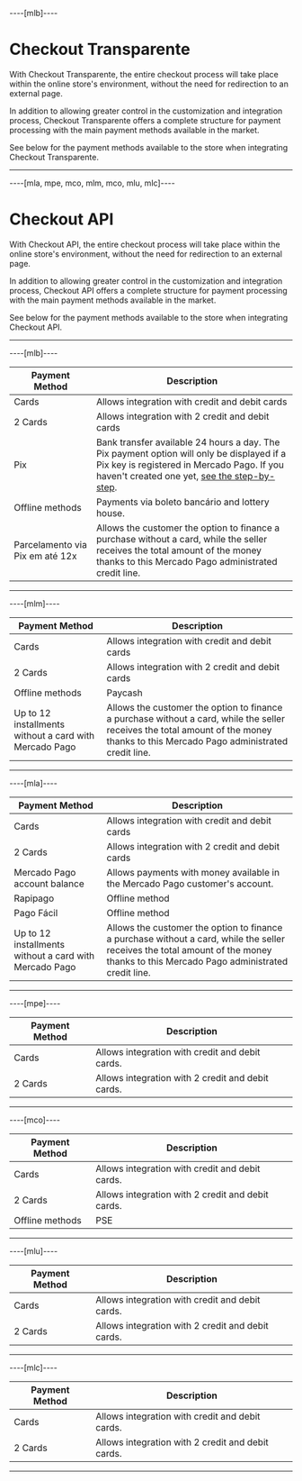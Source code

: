 ----[mlb]----
# Checkout Transparente

With Checkout Transparente, the entire checkout process will take place within the online store's environment, without the need for redirection to an external page.

In addition to allowing greater control in the customization and integration process, Checkout Transparente offers a complete structure for payment processing with the main payment methods available in the market.

See below for the payment methods available to the store when integrating Checkout Transparente.

------------

----[mla, mpe, mco, mlm, mco, mlu, mlc]----
# Checkout API
With Checkout API, the entire checkout process will take place within the online store's environment, without the need for redirection to an external page.

In addition to allowing greater control in the customization and integration process, Checkout API offers a complete structure for payment processing with the main payment methods available in the market.

See below for the payment methods available to the store when integrating Checkout API.

------------
----[mlb]----

| Payment Method | Description |
|---|---|
| Cards | Allows integration with credit and debit cards |
| 2 Cards | Allows integration with 2 credit and debit cards |
| Pix | Bank transfer available 24 hours a day. The Pix payment option will only be displayed if a Pix key is registered in Mercado Pago. If you haven't created one yet, [see the step-by-step](https://www.youtube.com/watch?v=60tApKYVnkA). |
| Offline methods | Payments via boleto bancário and lottery house. |
| Parcelamento via Pix em até 12x | Allows the customer the option to finance a purchase without a card, while the seller receives the total amount of the money thanks to this Mercado Pago administrated credit line. |

------------

----[mlm]----

| Payment Method | Description |
|---|---|
| Cards | Allows integration with credit and debit cards |
| 2 Cards | Allows integration with 2 credit and debit cards |
| Offline methods | Paycash |
| Up to 12 installments without a card with Mercado Pago | Allows the customer the option to finance a purchase without a card, while the seller receives the total amount of the money thanks to this Mercado Pago administrated credit line. |

------------

----[mla]----

| Payment Method | Description |
|---|---|
| Cards | Allows integration with credit and debit cards |
| 2 Cards | Allows integration with 2 credit and debit cards |
| Mercado Pago account balance | Allows payments with money available in the Mercado Pago customer's account. |
| Rapipago | Offline method |
| Pago Fácil | Offline method |
| Up to 12 installments without a card with Mercado Pago | Allows the customer the option to finance a purchase without a card, while the seller receives the total amount of the money thanks to this Mercado Pago administrated credit line. |

------------

----[mpe]----

| Payment Method | Description |
| --- | --- |
| Cards | Allows integration with credit and debit cards. |
| 2 Cards | Allows integration with 2 credit and debit cards. |

------------

----[mco]----

| Payment Method | Description |
| --- | --- |
| Cards | Allows integration with credit and debit cards. |
| 2 Cards | Allows integration with 2 credit and debit cards. |
| Offline methods | PSE |

------------

----[mlu]----

| Payment Method | Description |
| --- | --- |
| Cards | Allows integration with credit and debit cards. |
| 2 Cards | Allows integration with 2 credit and debit cards. |

------------

----[mlc]----

| Payment Method | Description |
| --- | --- |
| Cards | Allows integration with credit and debit cards. |
| 2 Cards | Allows integration with 2 credit and debit cards. |

------------
